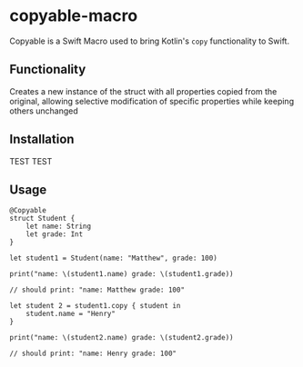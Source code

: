 # copyable-macro
Copyable is a Swift Macro used to bring Kotlin's `copy` functionality to Swift.
 

## Functionality
Creates a new instance of the struct with all properties copied from the original, allowing selective modification of specific properties while keeping others unchanged 

## Installation
TEST
TEST

## Usage

```
@Copyable
struct Student {
    let name: String
    let grade: Int
}

let student1 = Student(name: "Matthew", grade: 100)

print("name: \(student1.name) grade: \(student1.grade))

// should print: "name: Matthew grade: 100" 

let student 2 = student1.copy { student in  
    student.name = "Henry"
}

print("name: \(student2.name) grade: \(student2.grade))

// should print: "name: Henry grade: 100"
```
